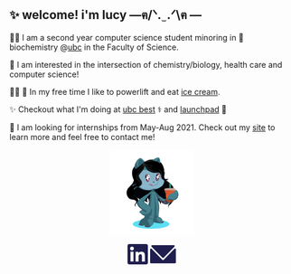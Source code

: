 ## ✨ welcome! i'm lucy —ฅ/ᐠ. ̫ .ᐟ\ฅ —
👩‍💻 I am a second year computer science student minoring in 🧬 biochemistry @[ubc](https://ubc.ca) in the Faculty of Science. 

🤗 I am interested in the intersection of chemistry/biology, health care and computer science! 

🏋️‍♀️ 🍦 In my free time I like to powerlift and eat [ice cream](https://www.madebymarcus.ca/). 

✨ Checkout what I'm doing at [ubc best](https://github.com/UBC-BEST) ⚕️ and [launchpad](https://github.com/orgs/ubclaunchpad/teams/analytics) 🚀

💼 I am looking for internships from May-Aug 2021. Check out my [site](https://haolucy.tech/) to learn more and feel free to contact me!

<p align="center">
	<img src="octocat-1607469329228.png" height="150px">
</p>

<p align="center">
	<a href="https://linkedin.com/in/lucy-hao"><img src="LinkedInDark.svg"></a>
	<a href="mailto:hao.lucyy@gmail.com"><img src="EmailDark.svg"></a>
</p>

<!-- - developer @ [Launchpad](https://ubclaunchpad.com/) 🚀 -->
<!-- - outreach team @[Starhacks](https://www.starhacks.tech/) 🌟 -->



